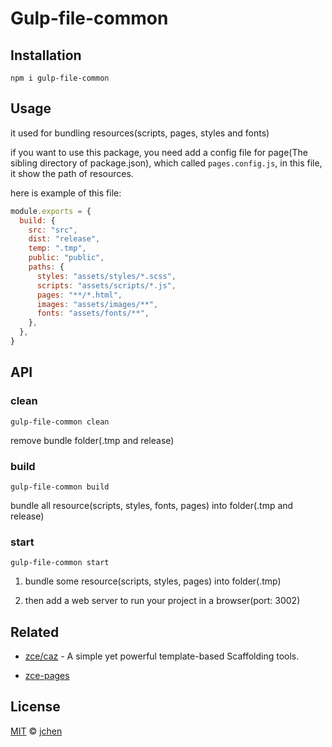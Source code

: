 # Gulp-file-common

## Installation

```shell
npm i gulp-file-common
```

## Usage

it used for bundling resources(scripts, pages, styles and fonts)

if you want to use this package, you need add a config file for page(The sibling directory of package.json),  which called `pages.config.js`,
in this file, it show the path of resources.

here is example of this file:

``` js
module.exports = {
  build: {
    src: "src",
    dist: "release",
    temp: ".tmp",
    public: "public",
    paths: {
      styles: "assets/styles/*.scss",
      scripts: "assets/scripts/*.js",
      pages: "**/*.html",
      images: "assets/images/**",
      fonts: "assets/fonts/**",
    },
  },
}
```

## API

### clean

```shell
gulp-file-common clean
```

remove bundle folder(.tmp and release)

### build

```shell
gulp-file-common build
```

bundle all resource(scripts, styles, fonts, pages) into folder(.tmp and release)

### start

```shell
gulp-file-common start
```

1. bundle some resource(scripts, styles, pages) into folder(.tmp)

2. then add a web server to run your project in a browser(port: 3002)

## Related

- [zce/caz](https://github.com/zce/caz) - A simple yet powerful template-based Scaffolding tools.

- [zce-pages](https://github.com/pk-cat/zce-pages)

## License

[MIT](LICENSE) &copy; [jchen](https://github.com/pk-cat/zce-pages.git)
